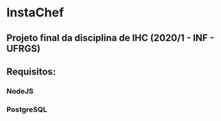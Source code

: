 # InstaChef

## Projeto final da disciplina de IHC (2020/1 - INF - UFRGS)

## Requisitos:
### NodeJS
### PostgreSQL
